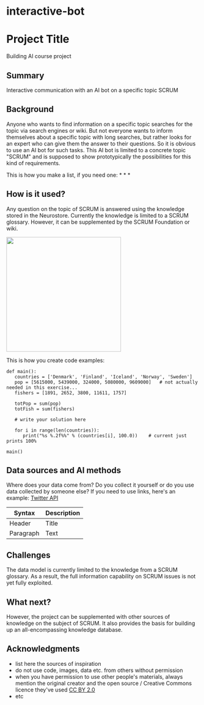 # interactive-bot

# Project Title

Building AI course project

## Summary

Interactive communication with an AI bot on a specific topic SCRUM


## Background

Anyone who wants to find information on a specific topic searches for the topic via search engines or wiki. But not everyone wants to inform themselves about a specific topic with long searches, but rather looks for an expert who can give them the answer to their questions. So it is obvious to use an AI bot for such tasks. This AI bot is limited to a concrete topic "SCRUM" and is supposed to show prototypically the possibilities for this kind of requirements.

This is how you make a list, if you need one:
* 
* 
* 


## How is it used?

Any question on the topic of SCRUM is answered using the knowledge stored in the Neurostore. Currently the knowledge is limited to a SCRUM glossary. However, it can be supplemented by the SCRUM Foundation or wiki.

<img src="https://www.sogln.de/_allgemein/frage_antwort.jpg" width="300">

This is how you create code examples:
```
def main():
   countries = ['Denmark', 'Finland', 'Iceland', 'Norway', 'Sweden']
   pop = [5615000, 5439000, 324000, 5080000, 9609000]   # not actually needed in this exercise...
   fishers = [1891, 2652, 3800, 11611, 1757]

   totPop = sum(pop)
   totFish = sum(fishers)

   # write your solution here

   for i in range(len(countries)):
      print("%s %.2f%%" % (countries[i], 100.0))    # current just prints 100%

main()
```


## Data sources and AI methods
Where does your data come from? Do you collect it yourself or do you use data collected by someone else?
If you need to use links, here's an example:
[Twitter API](https://developer.twitter.com/en/docs)

| Syntax      | Description |
| ----------- | ----------- |
| Header      | Title       |
| Paragraph   | Text        |

## Challenges

The data model is currently limited to the knowledge from a SCRUM glossary. As a result, the full information capability on SCRUM issues is not yet fully exploited.

## What next?

However, the project can be supplemented with other sources of knowledge on the subject of SCRUM. It also provides the basis for building up an all-encompassing knowledge database. 


## Acknowledgments

* list here the sources of inspiration 
* do not use code, images, data etc. from others without permission
* when you have permission to use other people's materials, always mention the original creator and the open source / Creative Commons licence they've used
[CC BY 2.0](https://creativecommons.org/licenses/by/2.0)
* etc
